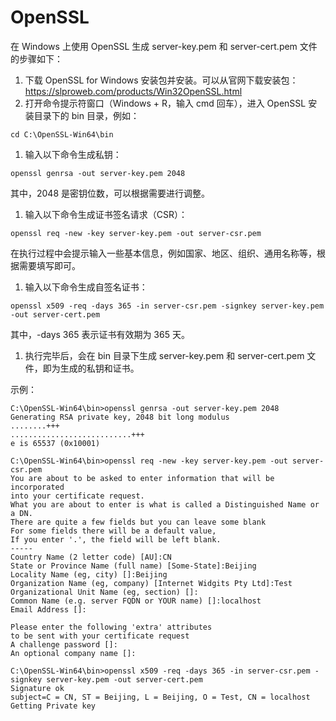 # OpenSSL

在 Windows 上使用 OpenSSL 生成 server-key.pem 和 server-cert.pem 文件的步骤如下：

1. 下载 OpenSSL for Windows 安装包并安装。可以从官网下载安装包：https://slproweb.com/products/Win32OpenSSL.html
2. 打开命令提示符窗口（Windows + R，输入 cmd 回车），进入 OpenSSL 安装目录下的 bin 目录，例如：

```
cd C:\OpenSSL-Win64\bin
```

1. 输入以下命令生成私钥：

```
openssl genrsa -out server-key.pem 2048
```

其中，2048 是密钥位数，可以根据需要进行调整。

1. 输入以下命令生成证书签名请求（CSR）：

```
openssl req -new -key server-key.pem -out server-csr.pem
```

在执行过程中会提示输入一些基本信息，例如国家、地区、组织、通用名称等，根据需要填写即可。

1. 输入以下命令生成自签名证书：

```
openssl x509 -req -days 365 -in server-csr.pem -signkey server-key.pem -out server-cert.pem
```

其中，-days 365 表示证书有效期为 365 天。

1. 执行完毕后，会在 bin 目录下生成 server-key.pem 和 server-cert.pem 文件，即为生成的私钥和证书。

示例：

```
C:\OpenSSL-Win64\bin>openssl genrsa -out server-key.pem 2048
Generating RSA private key, 2048 bit long modulus
........+++
...........................+++
e is 65537 (0x10001)

C:\OpenSSL-Win64\bin>openssl req -new -key server-key.pem -out server-csr.pem
You are about to be asked to enter information that will be incorporated
into your certificate request.
What you are about to enter is what is called a Distinguished Name or a DN.
There are quite a few fields but you can leave some blank
For some fields there will be a default value,
If you enter '.', the field will be left blank.
-----
Country Name (2 letter code) [AU]:CN
State or Province Name (full name) [Some-State]:Beijing
Locality Name (eg, city) []:Beijing
Organization Name (eg, company) [Internet Widgits Pty Ltd]:Test
Organizational Unit Name (eg, section) []:
Common Name (e.g. server FQDN or YOUR name) []:localhost
Email Address []:

Please enter the following 'extra' attributes
to be sent with your certificate request
A challenge password []:
An optional company name []:

C:\OpenSSL-Win64\bin>openssl x509 -req -days 365 -in server-csr.pem -signkey server-key.pem -out server-cert.pem
Signature ok
subject=C = CN, ST = Beijing, L = Beijing, O = Test, CN = localhost
Getting Private key
```
